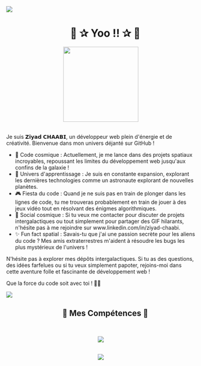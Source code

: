 <img src="https://user-images.githubusercontent.com/73097560/115834477-dbab4500-a447-11eb-908a-139a6edaec5c.gif">

<div id="user-content-toc">
  <ul align="center">
    <summary><h1>👋 ✰ Yoo !! ✰ 👋</h1></summary>
  </ul>
</div>

<div align="center">
  <img width="200" src="https://avatars.githubusercontent.com/u/105368200?v=4"></br></br>
</div>

<p>Je suis 𝗭𝗶𝘆𝗮𝗱 𝗖𝗛𝗔𝗔𝗕𝗜, un développeur web plein d'énergie et de créativité. Bienvenue dans mon univers déjanté sur GitHub !</p>

<ul>
  <li>🚀 Code cosmique : Actuellement, je me lance dans des projets spatiaux incroyables, repoussant les limites du développement web jusqu'aux confins de la galaxie !</li>
  <li>🌌 Univers d'apprentissage : Je suis en constante expansion, explorant les dernières technologies comme un astronaute explorant de nouvelles planètes.</li>
  <li>🎮 Fiesta du code : Quand je ne suis pas en train de plonger dans les lignes de code, tu me trouveras probablement en train de jouer à des jeux vidéo tout en résolvant des énigmes algorithmiques.</li>
  <li>📱 Social cosmique : Si tu veux me contacter pour discuter de projets intergalactiques ou tout simplement pour partager des GIF hilarants, n'hésite pas à me rejoindre sur www.linkedin.com/in/ziyad-chaabi. </li>
  <li>✨ Fun fact spatial : Savais-tu que j'ai une passion secrète pour les aliens du code ? Mes amis extraterrestres m'aident à résoudre les bugs les plus mystérieux de l'univers !</li>
</ul>

<p>N'hésite pas à explorer mes dépôts intergalactiques. Si tu as des questions, des idées farfelues ou si tu veux simplement papoter, rejoins-moi dans cette aventure folle et fascinante de développement web !</p>

<p>Que la force du code soit avec toi ! 🚀🌟</p>

<img src="https://user-images.githubusercontent.com/73097560/115834477-dbab4500-a447-11eb-908a-139a6edaec5c.gif">

<div id="user-content-toc">
  <ul align="center">
    <summary><h2>🚀 Mes Compétences 🚀</h2></summary><br>
  </ul>
</div>

<p align="center">
  <a href="https://skillicons.dev">
    <img src="https://skillicons.dev/icons?i=git,bootstrap,css,html,php,js,scss,discord,figma,github,java,linux,mysql,react,tailwind,vscode,eclipse,wordpress,blender,powershell,ai,ps,pr,xd,sketchup,unity,c,cpp&perline=14" />
  </a>
</p><br>
  <div align="center">
    <img  align="center"  src="https://github-readme-stats.vercel.app/api?username=Subdij&theme=gruvbox&show_icons=true&count_private=true" />
  </div>

</div>
